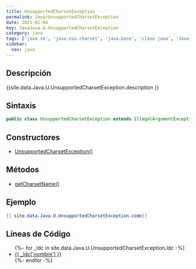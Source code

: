 ```yaml
---
title: UnsupportedCharsetException
permalink: Java/UnsupportedCharsetException
date: 2021-01-04
key: JavaJava.U.UnsupportedCharsetException
category: java
tags: ['java se', 'java.nio.charset', 'java.base', 'clase java', 'Java 1.4']
sidebar: 
  nav: java
---
```


## Descripción
{{site.data.Java.U.UnsupportedCharsetException.description }}

## Sintaxis
~~~java
public class UnsupportedCharsetException extends IllegalArgumentException
~~~

## Constructores
* [UnsupportedCharsetException()](/Java/UnsupportedCharsetException/UnsupportedCharsetException/)

## Métodos
* [getCharsetName()](/Java/UnsupportedCharsetException/getCharsetName)

## Ejemplo
~~~java
{{ site.data.Java.U.UnsupportedCharsetException.code}}
~~~

## Líneas de Código
<ul>
{%- for _ldc in site.data.Java.U.UnsupportedCharsetException.ldc -%}
   <li>
       <a href="{{_ldc['url'] }}">{{ _ldc['nombre'] }}</a>
   </li>
{%- endfor -%}
</ul>
